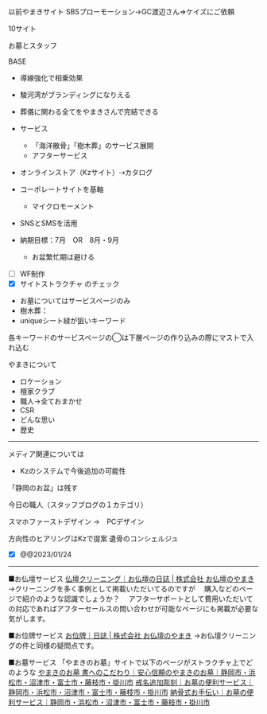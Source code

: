 以前やまきサイト
SBSプローモーション→GC渡辺さん⇒ケイズにご依頼

10サイト

お墓とスタッフ

BASE

- 導線強化で相乗効果
- 駿河湾がブランディングになりえる
- 葬儀に関わる全てをやまきさんで完結できる
- サービス
	- 「海洋散骨」「樹木葬」のサービス展開
	- アフターサービス
- オンラインストア（Kzサイト）⇢カタログ
- コーポレートサイトを基軸
	- マイクロモーメント
- SNSとSMSを活用

- 納期目標：7月　OR　8月・9月
	- お盆繁忙期は避ける
- [ ] WF制作
- [x] サイトストラクチャ のチェック

- お墓についてはサービスページのみ
- 樹木葬：
- uniqueシート緑が狙いキーワード

各キーワードのサービスページの◯は下層ページの作り込みの際にマストで入れ込む


やまきについて
- ロケーション
- 檀家クラブ
- 職人→全ておまかせ
- CSR
- どんな思い
- 歴史

---
メディア関連については
- Kzのシステムで今後追加の可能性

「静岡のお盆」は残す

今日の職人（スタッフブログの１カテゴリ）

スマホファーストデザイン
→　PCデザイン

方向性のヒアリングはKzで提案
遺骨のコンシェルジュ

- [x] @@2023/01/24 


---

■お仏壇サービス
[仏壇クリーニング｜お仏壇の日誌 | 株式会社 お仏壇のやまき](https://yamaki-omotenashi.com/journal/detail/?project_id=192)
→クリーニングを多く事例として掲載いただいてるのですが
　購入などのページで紹介のような認識でしょうか？
　アフターサポートとして費用いただいての対応であればアフターセールスの問い合わせが可能なページにも掲載が必要な気がします。

■お位牌サービス
[お位牌｜日誌 | 株式会社 お仏壇のやまき](https://yamaki-omotenashi.com/journal/?cat=3)
→お仏壇クリーニングの件と同様の疑問点です。

■お墓サービス
「やまきのお墓」サイトで以下のページがストラクチャ上でどのような
[やまきのお墓 書へのこだわり｜安心信頼のやまきのお墓｜静岡市・浜松市・沼津市・富士市・藤枝市・掛川市](https://shizuokanoohaka.com/about/sculpture/)
[戒名追加彫刻｜お墓の便利サービス｜静岡市・浜松市・沼津市・富士市・藤枝市・掛川市](https://shizuokanoohaka.com/service/kaimyo/)
[納骨式お手伝い｜お墓の便利サービス｜静岡市・浜松市・沼津市・富士市・藤枝市・掛川市](https://shizuokanoohaka.com/service/nokotsu/)
